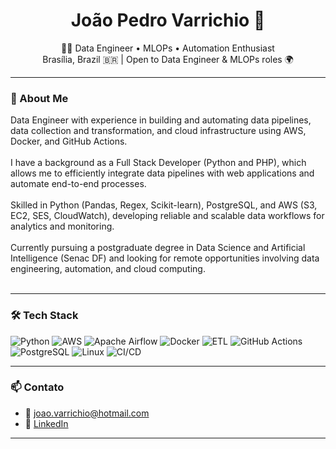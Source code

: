 <h1 align="center">João Pedro Varrichio 👋</h1>

<p align="center">
  🧑‍💻 Data Engineer • MLOPs • Automation Enthusiast <br>
  Brasília, Brazil 🇧🇷 | Open to Data Engineer & MLOPs roles 🌍
</p>

---

### 🚀 About Me

Data Engineer with experience in building and automating data pipelines, data collection and transformation, and cloud infrastructure using AWS, Docker, and GitHub Actions.<br>
<br>
I have a background as a Full Stack Developer (Python and PHP), which allows me to efficiently integrate data pipelines with web applications and automate end-to-end processes.<br>
<br>
Skilled in Python (Pandas, Regex, Scikit-learn), PostgreSQL, and AWS (S3, EC2, SES, CloudWatch), developing reliable and scalable data workflows for analytics and monitoring.<br>
<br>
Currently pursuing a postgraduate degree in Data Science and Artificial Intelligence (Senac DF) and looking for remote opportunities involving data engineering, automation, and cloud computing.<br>
<br>

---

### 🛠️ Tech Stack

![Python](https://img.shields.io/badge/-Python-3776AB?style=flat&logo=python&logoColor=white)
![AWS](https://img.shields.io/badge/-AWS-232F3E?style=flat&logo=amazon-aws&logoColor=white)
![Apache Airflow](https://img.shields.io/badge/-Airflow-017CEE?style=flat&logo=apache-airflow&logoColor=white)
![Docker](https://img.shields.io/badge/-Docker-2496ED?style=flat&logo=docker&logoColor=white)
![ETL](https://img.shields.io/badge/-ETL-4A90E2?style=flat&logo=data:image/svg+xml;base64,PHN2ZyBmaWxsPSJ3aGl0ZSIgcm9sZT0iaW1nIiB3aWR0aD0iMTIiIGhlaWdodD0iMTIiIHhtbG5zPSJodHRwOi8vd3d3LnczLm9yZy8yMDAwL3N2ZyI+PGNpcmNsZSBjeD0iNiIgY3k9IjYiIHI9IjQiLz48L3N2Zz4=)
![GitHub Actions](https://img.shields.io/badge/-GitHub%20Actions-2088FF?style=flat&logo=github-actions&logoColor=white)
![PostgreSQL](https://img.shields.io/badge/-PostgreSQL-336791?style=flat&logo=postgresql&logoColor=white)
![Linux](https://img.shields.io/badge/-Linux-FCC624?style=flat&logo=linux&logoColor=black)
![CI/CD](https://img.shields.io/badge/-CI%2FCD-4285F4?style=flat&logo=google-cloudbuild&logoColor=white)


---

### 📫 Contato

- 📧 joao.varrichio@hotmail.com  
- 💼 [LinkedIn](https://www.linkedin.com/in/jp-varrichio/)  

---

